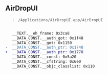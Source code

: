 ## AirDropUI

> `/Applications/AirDropUI.app/AirDropUI`

```diff

   __TEXT.__eh_frame: 0x3ca8
   __DATA_CONST.__auth_got: 0x1f48
   __DATA_CONST.__got: 0x1150
-  __DATA_CONST.__auth_ptr: 0x1748
+  __DATA_CONST.__auth_ptr: 0x1770
   __DATA_CONST.__const: 0x5a20
   __DATA_CONST.__cfstring: 0x6e0
   __DATA_CONST.__objc_classlist: 0x110

```
